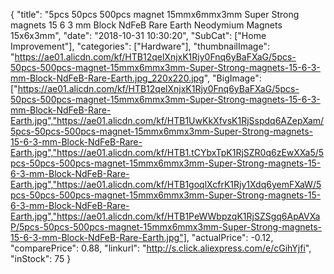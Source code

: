 {
	"title": "5pcs 50pcs 500pcs magnet 15mmx6mmx3mm Super Strong magnets 15 6 3 mm Block NdFeB Rare Earth Neodymium Magnets 15x6x3mm",
	"date": "2018-10-31 10:30:20",
	"SubCat": ["Home Improvement"],
	"categories": ["Hardware"],
	"thumbnailImage": "https://ae01.alicdn.com/kf/HTB12qelXnjxK1Rjy0Fnq6yBaFXaG/5pcs-50pcs-500pcs-magnet-15mmx6mmx3mm-Super-Strong-magnets-15-6-3-mm-Block-NdFeB-Rare-Earth.jpg_220x220.jpg",
	"BigImage": ["https://ae01.alicdn.com/kf/HTB12qelXnjxK1Rjy0Fnq6yBaFXaG/5pcs-50pcs-500pcs-magnet-15mmx6mmx3mm-Super-Strong-magnets-15-6-3-mm-Block-NdFeB-Rare-Earth.jpg","https://ae01.alicdn.com/kf/HTB1UwKkXfvsK1RjSspdq6AZepXam/5pcs-50pcs-500pcs-magnet-15mmx6mmx3mm-Super-Strong-magnets-15-6-3-mm-Block-NdFeB-Rare-Earth.jpg","https://ae01.alicdn.com/kf/HTB1.tCYbxTpK1RjSZR0q6zEwXXa5/5pcs-50pcs-500pcs-magnet-15mmx6mmx3mm-Super-Strong-magnets-15-6-3-mm-Block-NdFeB-Rare-Earth.jpg","https://ae01.alicdn.com/kf/HTB1goqlXcfrK1Rjy1Xdq6yemFXaW/5pcs-50pcs-500pcs-magnet-15mmx6mmx3mm-Super-Strong-magnets-15-6-3-mm-Block-NdFeB-Rare-Earth.jpg","https://ae01.alicdn.com/kf/HTB1PeWWbpzqK1RjSZSgq6ApAVXaP/5pcs-50pcs-500pcs-magnet-15mmx6mmx3mm-Super-Strong-magnets-15-6-3-mm-Block-NdFeB-Rare-Earth.jpg"],
	"actualPrice": -0.12,
	"comparePrice": 0.88,
	"linkurl": "http://s.click.aliexpress.com/e/cGihYjfi",
	"inStock": 75
}
